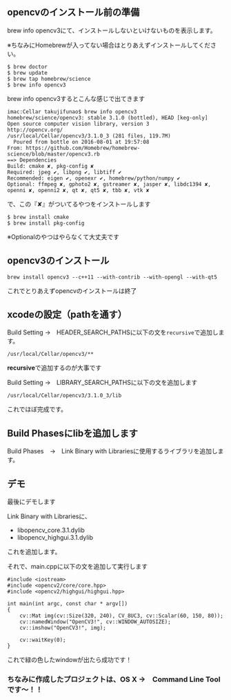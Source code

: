 
## opencvのインストール前の準備

brew info opencv3にて、インストールしないといけないものを表示します。

※ちなみにHomebrewが入ってない場合はとりあえずインストールしてください。

```
$ brew doctor
$ brew update
$ brew tap homebrew/science
$ brew info opencv3
```

brew info opencv3するとこんな感じで出てきます


```
imac:Cellar takujifunao$ brew info opencv3
homebrew/science/opencv3: stable 3.1.0 (bottled), HEAD [keg-only]
Open source computer vision library, version 3
http://opencv.org/
/usr/local/Cellar/opencv3/3.1.0_3 (281 files, 119.7M)
  Poured from bottle on 2016-08-01 at 19:57:08
From: https://github.com/Homebrew/homebrew-science/blob/master/opencv3.rb
==> Dependencies
Build: cmake ✘, pkg-config ✘
Required: jpeg ✔, libpng ✔, libtiff ✔
Recommended: eigen ✔, openexr ✔, homebrew/python/numpy ✔
Optional: ffmpeg ✘, gphoto2 ✘, gstreamer ✘, jasper ✘, libdc1394 ✘, openni ✘, openni2 ✘, qt ✘, qt5 ✘, tbb ✘, vtk ✘
```

で、この『✘』がついてるやつをインストールします

```
$ brew install cmake
$ brew install pkg-config
```

※Optionalのやつはやらなくて大丈夫です


## opencv3のインストール

```
brew install opencv3 --c++11 --with-contrib --with-opengl --with-qt5

```

これでとりあえずopencvのインストールは終了


## xcodeの設定（pathを通す）

Build Setting →　HEADER_SEARCH_PATHSに以下の文を`recursive`で追加します。

```
/usr/local/Cellar/opencv3/**
```

**recursive**で追加するのが大事です


Build Setting →　LIBRARY_SEARCH_PATHSに以下の文を追加します

```
/usr/local/Cellar/opencv3/3.1.0_3/lib
```


これでほぼ完成です。

## Build Phasesにlibを追加します

Build Phases　→　Link Binary with Librariesに使用するライブラリを追加します。

## デモ

最後にデモします

Link Binary with Librariesに、

 - libopencv_core.3.1.dylib
 - libopencv_highgui.3.1.dylib

これを追加します。

それで、main.cppに以下の文を追加して実行します

```
#include <iostream>
#include <opencv2/core/core.hpp>
#include <opencv2/highgui/highgui.hpp>

int main(int argc, const char * argv[])
{
    cv::Mat img(cv::Size(320, 240), CV_8UC3, cv::Scalar(60, 150, 80));
    cv::namedWindow("OpenCV3!", cv::WINDOW_AUTOSIZE);
    cv::imshow("OpenCV3!", img);
    
    cv::waitKey(0);
}
```

これで緑の色したwindowが出たら成功です！

### ちなみに作成したプロジェクトは、OS X →　Command Line Toolです〜！！ 



